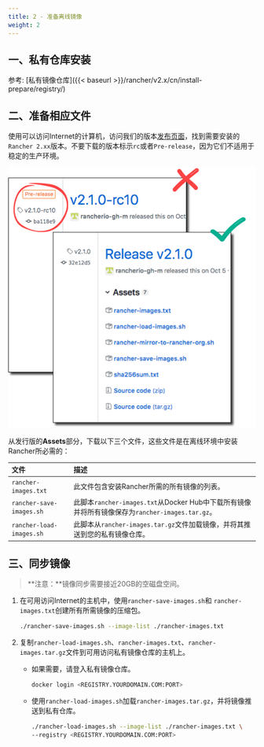 ```yaml
---
title: 2 - 准备离线镜像
weight: 2
---
```


## 一、私有仓库安装

参考:  [私有镜像仓库]({{< baseurl >}}/rancher/v2.x/cn/install-prepare/registry/)

## 二、准备相应文件

使用可以访问Internet的计算机，访问我们的版本[发布页面](https://github.com/rancher/rancher/releases)，找到需要安装的`Rancher 2.xx`版本。不要下载的版本标示`rc`或者`Pre-release`，因为它们不适用于稳定的生产环境。

![éæ©åè¡ç](./assets/choose-release-version.png)

从发行版的**Assets**部分，下载以下三个文件，这些文件是在离线环境中安装Rancher所必需的：

| 文件                 | 描述                                                         |
| :----------------------- | :----------------------------------------------------------- |
| `rancher-images.txt`     | 此文件包含安装Rancher所需的所有镜像的列表。                  |
| `rancher-save-images.sh` | 此脚本`rancher-images.txt`从Docker Hub中下载所有镜像并将所有镜像保存为`rancher-images.tar.gz`。 |
| `rancher-load-images.sh` | 此脚本从`rancher-images.tar.gz`文件加载镜像，并将其推送到您的私有镜像仓库。 |

## 三、同步镜像

> **注意：**镜像同步需要接近20GB的空磁盘空间。

1. 在可用访问Internet的主机中，使用`rancher-save-images.sh`和 `rancher-images.txt`创建所有所需镜像的压缩包。

    ```bash
    ./rancher-save-images.sh --image-list ./rancher-images.txt
    ```

1. 复制`rancher-load-images.sh`、`rancher-images.txt`、`rancher-images.tar.gz`文件到可用访问私有镜像仓库的主机上。

   - 如果需要，请登入私有镜像仓库。

     ```bash
     docker login <REGISTRY.YOURDOMAIN.COM:PORT>
     ```

   - 使用`rancher-load-images.sh`加载`rancher-images.tar.gz`，并将镜像推送到私有仓库。

     ```bash
     ./rancher-load-images.sh --image-list ./rancher-images.txt \
     --registry <REGISTRY.YOURDOMAIN.COM:PORT>
     ```
